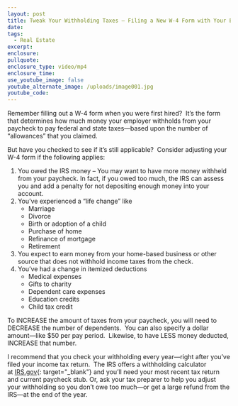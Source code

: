 ```yaml
---
layout: post
title: Tweak Your Withholding Taxes – Filing a New W-4 Form with Your Employer
date:
tags:
  - Real Estate
excerpt:
enclosure:
pullquote:
enclosure_type: video/mp4
enclosure_time:
use_youtube_image: false
youtube_alternate_image: /uploads/image001.jpg
youtube_code:
---
```


Remember filling out a W-4 form when you were first hired?&nbsp; It’s the form that determines how much money your employer withholds from your paycheck to pay federal and state taxes—based upon the number of “allowances” that you claimed.

But have you checked to see if it’s still applicable?&nbsp; Consider adjusting your W-4 form if the following applies:

1. You owed the IRS money – You may want to have more money withheld from your paycheck. In fact, if you owed too much, the IRS can assess you and add a penalty for not depositing enough money into your account.
2. You’ve experienced a “life change” like
   * Marriage
   * Divorce
   * Birth or adoption of a child
   * Purchase of home
   * Refinance of mortgage
   * Retirement
3. You expect to earn money from your home-based business or other source that does not withhold income taxes from the check.
4. You’ve had a change in itemized deductions
   * Medical expenses
   * Gifts to charity
   * Dependent care expenses
   * Education credits
   * Child tax credit

To INCREASE the amount of taxes from your paycheck, you will need to DECREASE the number of dependents.&nbsp; You can also specify a dollar amount—like $50 per pay period.&nbsp; Likewise, to have LESS money deducted, INCREASE that number.

I recommend that you check your withholding every year—right after you’ve filed your income tax return.&nbsp; The IRS offers a withholding calculator at&nbsp;[IRS.gov](http://www.irs.gov/){: target="_blank"}&nbsp;and you’ll need your most recent tax return and current paycheck stub. Or, ask your tax preparer to help you adjust your withholding so you don’t owe too much—or get a large refund from the IRS—at the end of the year.